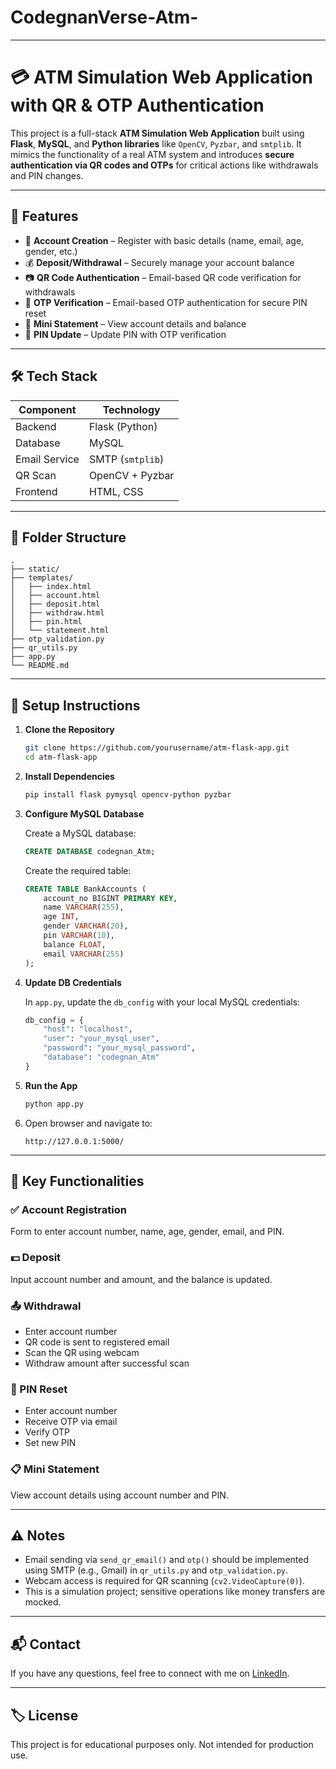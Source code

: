 # CodegnanVerse-Atm-


---

# 💳 ATM Simulation Web Application with QR & OTP Authentication

This project is a full-stack **ATM Simulation Web Application** built using **Flask**, **MySQL**, and **Python libraries** like `OpenCV`, `Pyzbar`, and `smtplib`. It mimics the functionality of a real ATM system and introduces **secure authentication via QR codes and OTPs** for critical actions like withdrawals and PIN changes.

---

## 🧰 Features

* 🔐 **Account Creation** – Register with basic details (name, email, age, gender, etc.)
* 💰 **Deposit/Withdrawal** – Securely manage your account balance
* 📷 **QR Code Authentication** – Email-based QR code verification for withdrawals
* 🔑 **OTP Verification** – Email-based OTP authentication for secure PIN reset
* 🧾 **Mini Statement** – View account details and balance
* 🔁 **PIN Update** – Update PIN with OTP verification

---

## 🛠️ Tech Stack

| Component     | Technology       |
| ------------- | ---------------- |
| Backend       | Flask (Python)   |
| Database      | MySQL            |
| Email Service | SMTP (`smtplib`) |
| QR Scan       | OpenCV + Pyzbar  |
| Frontend      | HTML, CSS        |

---

## 📂 Folder Structure

```
.
├── static/
├── templates/
│   ├── index.html
│   ├── account.html
│   ├── deposit.html
│   ├── withdraw.html
│   ├── pin.html
│   └── statement.html
├── otp_validation.py
├── qr_utils.py
├── app.py
└── README.md
```

---

## 🔧 Setup Instructions

1. **Clone the Repository**

   ```bash
   git clone https://github.com/yourusername/atm-flask-app.git
   cd atm-flask-app
   ```

2. **Install Dependencies**

   ```bash
   pip install flask pymysql opencv-python pyzbar
   ```

3. **Configure MySQL Database**

   Create a MySQL database:

   ```sql
   CREATE DATABASE codegnan_Atm;
   ```

   Create the required table:

   ```sql
   CREATE TABLE BankAccounts (
       account_no BIGINT PRIMARY KEY,
       name VARCHAR(255),
       age INT,
       gender VARCHAR(20),
       pin VARCHAR(10),
       balance FLOAT,
       email VARCHAR(255)
   );
   ```

4. **Update DB Credentials**

   In `app.py`, update the `db_config` with your local MySQL credentials:

   ```python
   db_config = {
       "host": "localhost",
       "user": "your_mysql_user",
       "password": "your_mysql_password",
       "database": "codegnan_Atm"
   }
   ```

5. **Run the App**

   ```bash
   python app.py
   ```

6. Open browser and navigate to:

   ```
   http://127.0.0.1:5000/
   ```

---

## 📸 Key Functionalities

### ✅ Account Registration

Form to enter account number, name, age, gender, email, and PIN.

### 💵 Deposit

Input account number and amount, and the balance is updated.

### 📤 Withdrawal

* Enter account number
* QR code is sent to registered email
* Scan the QR using webcam
* Withdraw amount after successful scan

### 🔄 PIN Reset

* Enter account number
* Receive OTP via email
* Verify OTP
* Set new PIN

### 📋 Mini Statement

View account details using account number and PIN.

---

## ⚠️ Notes

* Email sending via `send_qr_email()` and `otp()` should be implemented using SMTP (e.g., Gmail) in `qr_utils.py` and `otp_validation.py`.
* Webcam access is required for QR scanning (`cv2.VideoCapture(0)`).
* This is a simulation project; sensitive operations like money transfers are mocked.

---

## 📬 Contact

If you have any questions, feel free to connect with me on [LinkedIn]([(https://www.linkedin.com/in/venkata-akhil-muthavarapu-12042424a/)]).

---

## 🏷️ License

This project is for educational purposes only. Not intended for production use.

